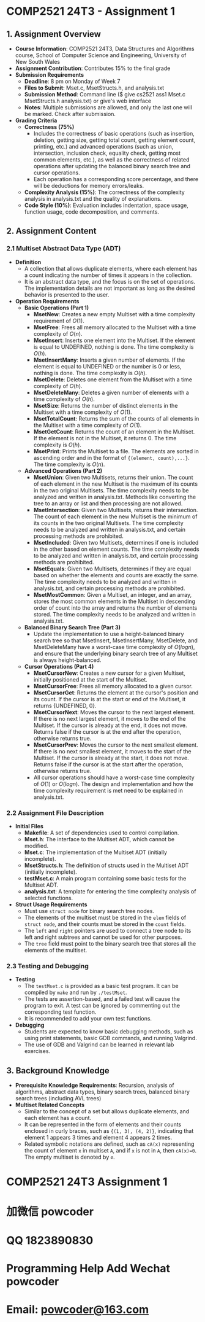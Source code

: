 # COMP2521 24T3 - Assignment 1

## 1. Assignment Overview
- **Course Information**: COMP2521 24T3, Data Structures and Algorithms course, School of Computer Science and Engineering, University of New South Wales
- **Assignment Contribution**: Contributes 15% to the final grade
- **Submission Requirements**
    - **Deadline**: 8 pm on Monday of Week 7
    - **Files to Submit**: Mset.c, MsetStructs.h, and analysis.txt
    - **Submission Method**: Command line ($ give cs2521 ass1 Mset.c MsetStructs.h analysis.txt) or give's web interface
    - **Notes**: Multiple submissions are allowed, and only the last one will be marked. Check after submission.
- **Grading Criteria**
    - **Correctness (75%)**
        - Includes the correctness of basic operations (such as insertion, deletion, getting size, getting total count, getting element count, printing, etc.) and advanced operations (such as union, intersection, inclusion check, equality check, getting most common elements, etc.), as well as the correctness of related operations after updating the balanced binary search tree and cursor operations.
        - Each operation has a corresponding score percentage, and there will be deductions for memory errors/leaks.
    - **Complexity Analysis (15%)**: The correctness of the complexity analysis in analysis.txt and the quality of explanations.
    - **Code Style (10%)**: Evaluation includes indentation, space usage, function usage, code decomposition, and comments.

## 2. Assignment Content

### 2.1 Multiset Abstract Data Type (ADT)
- **Definition**
    - A collection that allows duplicate elements, where each element has a count indicating the number of times it appears in the collection.
    - It is an abstract data type, and the focus is on the set of operations. The implementation details are not important as long as the desired behavior is presented to the user.
- **Operation Requirements**
    - **Basic Operations (Part 1)**
        - **MsetNew**: Creates a new empty Multiset with a time complexity requirement of $O(1)$.
        - **MsetFree**: Frees all memory allocated to the Multiset with a time complexity of $O(n)$.
        - **MsetInsert**: Inserts one element into the Multiset. If the element is equal to UNDEFINED, nothing is done. The time complexity is $O(h)$.
        - **MsetInsertMany**: Inserts a given number of elements. If the element is equal to UNDEFINED or the number is 0 or less, nothing is done. The time complexity is $O(h)$.
        - **MsetDelete**: Deletes one element from the Multiset with a time complexity of $O(h)$.
        - **MsetDeleteMany**: Deletes a given number of elements with a time complexity of $O(h)$.
        - **MsetSize**: Returns the number of distinct elements in the Multiset with a time complexity of $O(1)$.
        - **MsetTotalCount**: Returns the sum of the counts of all elements in the Multiset with a time complexity of $O(1)$.
        - **MsetGetCount**: Returns the count of an element in the Multiset. If the element is not in the Multiset, it returns 0. The time complexity is $O(h)$.
        - **MsetPrint**: Prints the Multiset to a file. The elements are sorted in ascending order and in the format of `{(element, count),...}`. The time complexity is $O(n)$.
    - **Advanced Operations (Part 2)**
        - **MsetUnion**: Given two Multisets, returns their union. The count of each element in the new Multiset is the maximum of its counts in the two original Multisets. The time complexity needs to be analyzed and written in analysis.txt. Methods like converting the tree to an array or list and then processing are not allowed.
        - **MsetIntersection**: Given two Multisets, returns their intersection. The count of each element in the new Multiset is the minimum of its counts in the two original Multisets. The time complexity needs to be analyzed and written in analysis.txt, and certain processing methods are prohibited.
        - **MsetIncluded**: Given two Multisets, determines if one is included in the other based on element counts. The time complexity needs to be analyzed and written in analysis.txt, and certain processing methods are prohibited.
        - **MsetEquals**: Given two Multisets, determines if they are equal based on whether the elements and counts are exactly the same. The time complexity needs to be analyzed and written in analysis.txt, and certain processing methods are prohibited.
        - **MsetMostCommon**: Given a Multiset, an integer, and an array, stores the most common elements in the Multiset in descending order of count into the array and returns the number of elements stored. The time complexity needs to be analyzed and written in analysis.txt.
    - **Balanced Binary Search Tree (Part 3)**
        - Update the implementation to use a height-balanced binary search tree so that MsetInsert, MsetInsertMany, MsetDelete, and MsetDeleteMany have a worst-case time complexity of $O(log n)$, and ensure that the underlying binary search tree of any Multiset is always height-balanced.
    - **Cursor Operations (Part 4)**
        - **MsetCursorNew**: Creates a new cursor for a given Multiset, initially positioned at the start of the Multiset.
        - **MsetCursorFree**: Frees all memory allocated to a given cursor.
        - **MsetCursorGet**: Returns the element at the cursor's position and its count. If the cursor is at the start or end of the Multiset, it returns {UNDEFINED, 0}.
        - **MsetCursorNext**: Moves the cursor to the next largest element. If there is no next largest element, it moves to the end of the Multiset. If the cursor is already at the end, it does not move. Returns false if the cursor is at the end after the operation, otherwise returns true.
        - **MsetCursorPrev**: Moves the cursor to the next smallest element. If there is no next smallest element, it moves to the start of the Multiset. If the cursor is already at the start, it does not move. Returns false if the cursor is at the start after the operation, otherwise returns true.
        - All cursor operations should have a worst-case time complexity of $O(1)$ or $O(log n)$. The design and implementation and how the time complexity requirement is met need to be explained in analysis.txt.

### 2.2 Assignment File Description
- **Initial Files**
    - **Makefile**: A set of dependencies used to control compilation.
    - **Mset.h**: The interface to the Multiset ADT, which cannot be modified.
    - **Mset.c**: The implementation of the Multiset ADT (initially incomplete).
    - **MsetStructs.h**: The definition of structs used in the Multiset ADT (initially incomplete).
    - **testMset.c**: A main program containing some basic tests for the Multiset ADT.
    - **analysis.txt**: A template for entering the time complexity analysis of selected functions.
- **Struct Usage Requirements**
    - Must use `struct node` for binary search tree nodes.
    - The elements of the multiset must be stored in the `elem` fields of `struct node`, and their counts must be stored in the `count` fields.
    - The `left` and `right` pointers are used to connect a tree node to its left and right subtrees and cannot be used for other purposes.
    - The `tree` field must point to the binary search tree that stores all the elements of the multiset.

### 2.3 Testing and Debugging
- **Testing**
    - The `testMset.c` is provided as a basic test program. It can be compiled by `make` and run by `./testMset`.
    - The tests are assertion-based, and a failed test will cause the program to exit. A test can be ignored by commenting out the corresponding test function.
    - It is recommended to add your own test functions.
- **Debugging**
    - Students are expected to know basic debugging methods, such as using print statements, basic GDB commands, and running Valgrind.
    - The use of GDB and Valgrind can be learned in relevant lab exercises.

## 3. Background Knowledge
- **Prerequisite Knowledge Requirements**: Recursion, analysis of algorithms, abstract data types, binary search trees, balanced binary search trees (including AVL trees)
- **Multiset Related Concepts**
    - Similar to the concept of a set but allows duplicate elements, and each element has a count.
    - It can be represented in the form of elements and their counts enclosed in curly braces, such as `{(1, 3), (4, 2)}`, indicating that element 1 appears 3 times and element 4 appears 2 times.
    - Related symbolic notations are defined, such as `cA(x)` representing the count of element `x` in multiset `A`, and if `x` is not in `A`, then `cA(x)=0`. The empty multiset is denoted by `∅`.

# COMP2521 24T3 Assignment 1
# 加微信 powcoder

# QQ 1823890830

# Programming Help Add Wechat powcoder

# Email: powcoder@163.com

